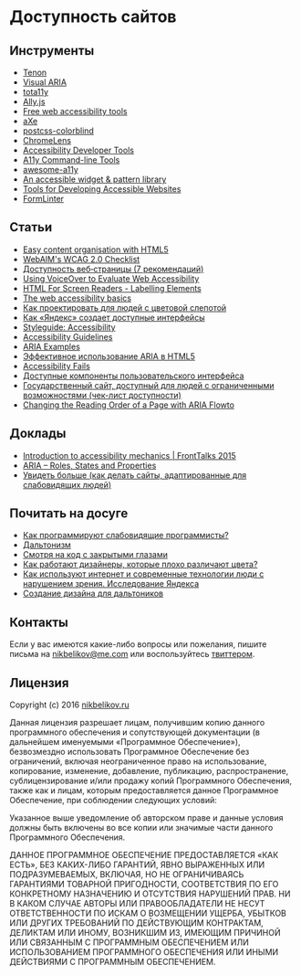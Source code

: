 # Доступность сайтов

## Инструменты

- [Tenon](https://tenon.io/index.php)
- [Visual ARIA](http://whatsock.com/training/matrices/visual-aria.htm)
- [tota11y](http://khan.github.io/tota11y/)
- [Ally.js](https://www.smashingmagazine.com/2015/12/making-accessibility-simpler/)
- [Free web accessibility tools](https://medium.com/bread-crumbs/free-web-accessibility-tools-round-up-b83a33797789#.uqurdjuyg)
- [aXe](https://chrome.google.com/webstore/detail/axe/lhdoppojpmngadmnindnejefpokejbdd?hl=en-US)
- [postcss-colorblind](https://github.com/btholt/postcss-colorblind)
- [ChromeLens](http://chromelens.xyz/)
- [Accessibility Developer Tools](https://chrome.google.com/webstore/detail/accessibility-developer-t/fpkknkljclfencbdbgkenhalefipecmb)
- [A11y Command-line Tools](https://addyosmani.com/a11y/)
- [awesome-a11y](https://github.com/brunopulis/awesome-a11y)
- [An accessible widget & pattern library](http://a11yproject.com/patterns/)
- [Tools for Developing Accessible Websites](https://bitsofco.de/tools-for-developing-accessible-websites/)
- [FormLinter](https://formlinter.com/)

## Статьи

- [Easy content organisation with HTML5](https://www.paciellogroup.com/blog/2015/09/easy-content-organisation-with-html5/)
- [WebAIM's WCAG 2.0 Checklist](http://webaim.org/standards/wcag/checklist)
- [Доступность веб‑страницы (7 рекомендаций)](http://nicothin.pro/page/dostupnost-veb-stranicy)
- [Using VoiceOver to Evaluate Web Accessibility](http://webaim.org/articles/voiceover/)
- [HTML For Screen Readers - Labelling Elements](https://bitsofco.de/html-for-screen-readers-labelling-elements/)
- [The web accessibility basics](https://www.marcozehe.de/2015/12/14/the-web-accessibility-basics/)
- [Как проектировать для людей с цветовой слепотой](https://habrahabr.ru/post/275001/)
- [Как «Яндекс» создает доступные интерфейсы](https://vc.ru/p/yandex-accessibility)
- [Styleguide: Accessibility](https://github.com/edx/ux-pattern-library/wiki/Styleguide:-Accessibility)
- [Accessibility Guidelines](http://accessibility.voxmedia.com/)
- [ARIA Examples](http://heydonworks.com/practical_aria_examples/)
- [Эффективное использование ARIA в HTML5](http://prgssr.ru/development/ispolzovanie-aria-v-html5.html)
- [Accessibility Fails](http://aduggin.github.io/accessibility-fails/)
- [Доступные компоненты пользовательского интерфейса](http://prgssr.ru/development/dostupnye-komponenty-polzovatelskogo-interfejsa.html)
- [Государственный сайт, доступный для людей с ограниченными возможностями (чек-лист доступности)](https://habrahabr.ru/company/design/blog/314910/)
- [Changing the Reading Order of a Page with ARIA Flowto](http://csskarma.com/blog/changing-reading-order-page-aria-flowto/)

## Доклады

- [Introduction to accessibility mechanics | FrontTalks 2015](https://vimeo.com/141249792)
- [ARIA – Roles, States and Properties](http://wordpress.tv/2016/01/22/joe-dolson-aria-roles-states-and-properties/)
- [Увидеть больше (как делать сайты, адаптированные для слабовидящих людей)
](https://www.youtube.com/watch?v=7mH0X2Fg_44)

## Почитать на досуге

- [Как программируют слабовидящие программисты?](https://habrahabr.ru/post/262363/)
- [Дальтонизм](https://ru.wikipedia.org/wiki/%D0%94%D0%B0%D0%BB%D1%8C%D1%82%D0%BE%D0%BD%D0%B8%D0%B7%D0%BC)
- [Смотря на код с закрытыми глазами](https://habrahabr.ru/post/260463/)
- [Как работают дизайнеры, которые плохо различают цвета?](http://www.lookatme.ru/mag/how-to/ask/217433-what-is-it-like-to-be-a-color-blind-designer)
- [Как используют интернет и современные технологии люди с нарушением зрения. Исследование Яндекса](https://habrahabr.ru/company/yandex/blog/270775/)
- [Создание дизайна для дальтоников](https://habrahabr.ru/post/261181/)

## Контакты

Если у вас имеются какие-либо вопросы или пожелания, пишите письма на [nikbelikov@me.com](mailto:nikbelikov@me.com) или воспользуйтесь [твиттером](https://twitter.com/_nikbelikov).

## Лицензия

Copyright (c) 2016 [nikbelikov.ru](http://nikbelikov.ru/)

Данная лицензия разрешает лицам, получившим копию данного программного обеспечения и сопутствующей документации (в дальнейшем именуемыми «Программное Обеспечение»), безвозмездно использовать Программное Обеспечение без ограничений, включая неограниченное право на использование, копирование, изменение, добавление, публикацию, распространение, сублицензирование и/или продажу копий Программного Обеспечения, также как и лицам, которым предоставляется данное Программное Обеспечение, при соблюдении следующих условий:

Указанное выше уведомление об авторском праве и данные условия должны быть включены во все копии или значимые части данного Программного Обеспечения.

ДАННОЕ ПРОГРАММНОЕ ОБЕСПЕЧЕНИЕ ПРЕДОСТАВЛЯЕТСЯ «КАК ЕСТЬ», БЕЗ КАКИХ-ЛИБО ГАРАНТИЙ, ЯВНО ВЫРАЖЕННЫХ ИЛИ ПОДРАЗУМЕВАЕМЫХ, ВКЛЮЧАЯ, НО НЕ ОГРАНИЧИВАЯСЬ ГАРАНТИЯМИ ТОВАРНОЙ ПРИГОДНОСТИ, СООТВЕТСТВИЯ ПО ЕГО КОНКРЕТНОМУ НАЗНАЧЕНИЮ И ОТСУТСТВИЯ НАРУШЕНИЙ ПРАВ. НИ В КАКОМ СЛУЧАЕ АВТОРЫ ИЛИ ПРАВООБЛАДАТЕЛИ НЕ НЕСУТ ОТВЕТСТВЕННОСТИ ПО ИСКАМ О ВОЗМЕЩЕНИИ УЩЕРБА, УБЫТКОВ ИЛИ ДРУГИХ ТРЕБОВАНИЙ ПО ДЕЙСТВУЮЩИМ КОНТРАКТАМ, ДЕЛИКТАМ ИЛИ ИНОМУ, ВОЗНИКШИМ ИЗ, ИМЕЮЩИМ ПРИЧИНОЙ ИЛИ СВЯЗАННЫМ С ПРОГРАММНЫМ ОБЕСПЕЧЕНИЕМ ИЛИ ИСПОЛЬЗОВАНИЕМ ПРОГРАММНОГО ОБЕСПЕЧЕНИЯ ИЛИ ИНЫМИ ДЕЙСТВИЯМИ С ПРОГРАММНЫМ ОБЕСПЕЧЕНИЕМ.
